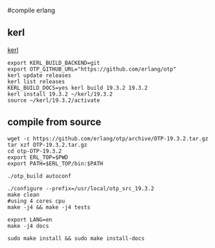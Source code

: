 #compile erlang

## kerl
[kerl](https://github.com/kerl/kerl)

``` shell
export KERL_BUILD_BACKEND=git
export OTP_GITHUB_URL="https://github.com/erlang/otp"
kerl update releases
kerl list releases
KERL_BUILD_DOCS=yes kerl build 19.3.2 19.3.2
kerl install 19.3.2 ~/kerl/19.3.2
source ~/kerl/19.3.2/activate
```

## compile from source

``` shell
wget -c https://github.com/erlang/otp/archive/OTP-19.3.2.tar.gz
tar xzf OTP-19.3.2.tar.gz
cd otp-OTP-19.3.2
export ERL_TOP=$PWD
export PATH=$ERL_TOP/bin:$PATH

./otp_build autoconf

./configure --prefix=/usr/local/otp_src_19.3.2
make clean
#using 4 cores cpu
make -j4 && make -j4 tests

export LANG=en
make -j4 docs

sudo make install && sudo make install-docs
```
